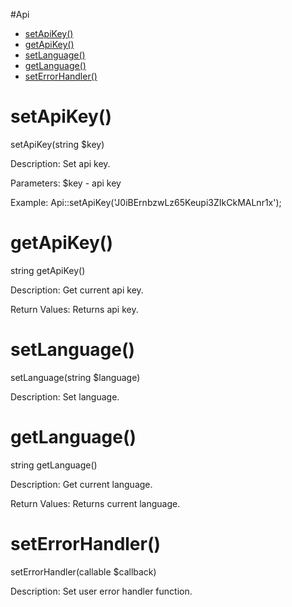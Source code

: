 #Api

* [setApiKey()](#setapikey)
* [getApiKey()](#getapikey)
* [setLanguage()](#setlanguage)
* [getLanguage()](#setapikey)
* [setErrorHandler()](#seterrorhandler)

setApiKey()
=========
  setApiKey(string $key)

Description:
	Set api key.
  
Parameters:
	$key - api key

Example:
	Api::setApiKey('J0iBErnbzwLz65Keupi3ZIkCkMALnr1x');

getApiKey()
=========
  string getApiKey()

Description:
	Get current api key.
  
Return Values:
	Returns api key.

setLanguage()
===========
  setLanguage(string $language)

Description:
	Set language.

getLanguage()
===========
  string getLanguage()

Description:
	Get current language.

Return Values:
	Returns current language.

setErrorHandler()
===============
  setErrorHandler(callable $callback)

Description:
	Set user error handler function.
